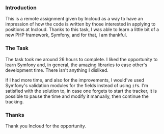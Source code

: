 ### Introduction

This is a remote assignment given by Incloud as a way to have an impression of how the code is written by those interested in applying to positions at Incloud.
Thanks to this task, I was able to learn a little bit of a new PHP framework, Symfony, and for that, I am thankful.

### The Task

The task took me around 26 hours to complete. I liked the opportunity to learn Symfony and, in general, the amazing libraries to ease other's development time. There isn't anything I disliked.

If I had more time, and also for the improvements, I would've used Symfony's validation modules for the fields instead of using `if`s. I'm satisfied with the solution to, in case one forgets to start the tracker, it is possible to pause the time and modify it manually, then continue the tracking. 

### Thanks

Thank you Incloud for the opportunity.